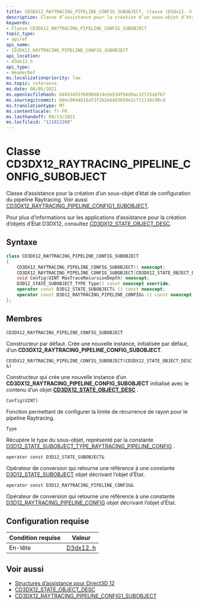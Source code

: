```yaml
---
title: CD3DX12_RAYTRACING_PIPELINE_CONFIG_SUBOBJECT, classe (D3dx12. h)
description: Classe d’assistance pour la création d’un sous-objet d’état de configuration du pipeline Raytracing.
keywords:
- Classe CD3DX12_RAYTRACING_PIPELINE_CONFIG_SUBOBJECT
topic_type:
- apiref
api_name:
- CD3DX12_RAYTRACING_PIPELINE_CONFIG_SUBOBJECT
api_location:
- d3dx12.h
api_type:
- HeaderDef
ms.localizationpriority: low
ms.topic: reference
ms.date: 08/05/2021
ms.openlocfilehash: bd453455f6090d814e3e53dfb6d9ac32f25a6fb7
ms.sourcegitcommit: 0dec0044816af3f2b2e6403659e1cf11138c90cd
ms.translationtype: MT
ms.contentlocale: fr-FR
ms.lasthandoff: 08/13/2021
ms.locfileid: "121812208"
---
```

# <a name="cd3dx12_raytracing_pipeline_config_subobject-class"></a>Classe CD3DX12_RAYTRACING_PIPELINE_CONFIG_SUBOBJECT

Classe d’assistance pour la création d’un sous-objet d’état de configuration du pipeline Raytracing. Voir aussi [CD3DX12_RAYTRACING_PIPELINE_CONFIG1_SUBOBJECT](cd3dx12-raytracing-pipeline-config1-subobject.md).

Pour plus d’informations sur les applications d’assistance pour la création d’objets d’État D3DX12, consultez [CD3DX12_STATE_OBJECT_DESC](cd3dx12-state-object-desc.md).

## <a name="syntax"></a>Syntaxe

```cpp
class CD3DX12_RAYTRACING_PIPELINE_CONFIG_SUBOBJECT
{
    CD3DX12_RAYTRACING_PIPELINE_CONFIG_SUBOBJECT() noexcept;
    CD3DX12_RAYTRACING_PIPELINE_CONFIG_SUBOBJECT(CD3DX12_STATE_OBJECT_DESC& ContainingStateObject);
    void Config(UINT MaxTraceRecursionDepth) noexcept;
    D3D12_STATE_SUBOBJECT_TYPE Type() const noexcept override;
    operator const D3D12_STATE_SUBOBJECT& () const noexcept;
    operator const D3D12_RAYTRACING_PIPELINE_CONFIG& () const noexcept;
};
```

## <a name="members"></a>Membres

`CD3DX12_RAYTRACING_PIPELINE_CONFIG_SUBOBJECT`

Constructeur par défaut. Crée une nouvelle instance, initialisée par défaut, d’un **CD3DX12_RAYTRACING_PIPELINE_CONFIG_SUBOBJECT**.

`CD3DX12_RAYTRACING_PIPELINE_CONFIG_SUBOBJECT(CD3DX12_STATE_OBJECT_DESC&)`

Constructeur qui crée une nouvelle instance d’un **CD3DX12_RAYTRACING_PIPELINE_CONFIG_SUBOBJECT** initialisé avec le contenu d’un objet [**CD3DX12_STATE_OBJECT_DESC**](cd3dx12-state-object-desc.md) .

`Config(UINT)`

Fonction permettant de configurer la limite de récurrence de rayon pour le pipeline Raytracing.

`Type`

Récupère le type du sous-objet, représenté par la constante [D3D12_STATE_SUBOBJECT_TYPE_RAYTRACING_PIPELINE_CONFIG](/windows/win32/api/d3d12/ne-d3d12-d3d12_state_subobject_type) .

`operator const D3D12_STATE_SUBOBJECT&`

Opérateur de conversion qui retourne une référence à une constante [D3D12_STATE_SUBOBJECT](/windows/win32/api/d3d12/ns-d3d12-d3d12_state_subobject) objet décrivant l’objet d’État.

`operator const D3D12_RAYTRACING_PIPELINE_CONFIG&`

Opérateur de conversion qui retourne une référence à une constante [D3D12_RAYTRACING_PIPELINE_CONFIG](/windows/win32/api/d3d12/ns-d3d12-d3d12_raytracing_pipeline_config) objet décrivant l’objet d’État.

## <a name="requirements"></a>Configuration requise

| Condition requise | Valeur |
|-------------------|-------------------------------------------------------------------------------------|
| En-tête | [D3dx12. h](https://github.com/microsoft/DirectX-Headers/blob/main/include/directx/d3dx12.h) |

## <a name="see-also"></a>Voir aussi

* [Structures d’assistance pour Direct3D 12](helper-structures-for-d3d12.md)
* [CD3DX12_STATE_OBJECT_DESC](cd3dx12-state-object-desc.md)
* [CD3DX12_RAYTRACING_PIPELINE_CONFIG1_SUBOBJECT](cd3dx12-raytracing-pipeline-config1-subobject.md)
